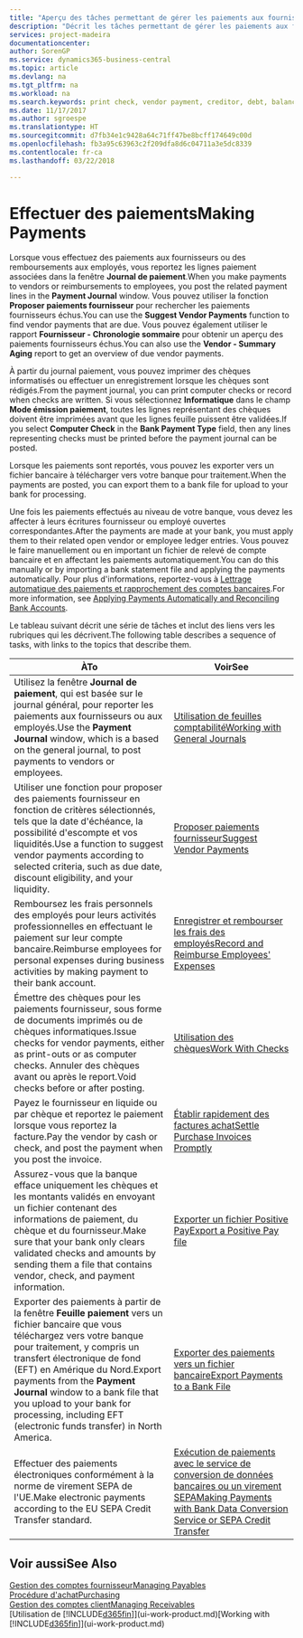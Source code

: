 ```yaml
---
title: "Aperçu des tâches permettant de gérer les paiements aux fournisseurs| Microsoft Docs"
description: "Décrit les tâches permettant de gérer les paiements aux fournisseurs ou aux créditeurs, y compris le report de lignes paiement et l'obtention d'un aperçu du solde échu."
services: project-madeira
documentationcenter: 
author: SorenGP
ms.service: dynamics365-business-central
ms.topic: article
ms.devlang: na
ms.tgt_pltfrm: na
ms.workload: na
ms.search.keywords: print check, vendor payment, creditor, debt, balance due, AP
ms.date: 11/17/2017
ms.author: sgroespe
ms.translationtype: HT
ms.sourcegitcommit: d7fb34e1c9428a64c71ff47be8bcff174649c00d
ms.openlocfilehash: fb3a95c63963c2f209dfa8d6c04711a3e5dc8339
ms.contentlocale: fr-ca
ms.lasthandoff: 03/22/2018

---
```

# <a name="making-payments"></a><span data-ttu-id="4652e-103">Effectuer des paiements</span><span class="sxs-lookup"><span data-stu-id="4652e-103">Making Payments</span></span>
<span data-ttu-id="4652e-104">Lorsque vous effectuez des paiements aux fournisseurs ou des remboursements aux employés, vous reportez les lignes paiement associées dans la fenêtre **Journal de paiement**.</span><span class="sxs-lookup"><span data-stu-id="4652e-104">When you make payments to vendors or reimbursements to employees, you post the related payment lines in the **Payment Journal** window.</span></span> <span data-ttu-id="4652e-105">Vous pouvez utiliser la fonction **Proposer paiements fournisseur** pour rechercher les paiements fournisseurs échus.</span><span class="sxs-lookup"><span data-stu-id="4652e-105">You can use the **Suggest Vendor Payments** function to find vendor payments that are due.</span></span> <span data-ttu-id="4652e-106">Vous pouvez également utiliser le rapport **Fournisseur - Chronologie sommaire** pour obtenir un aperçu des paiements fournisseurs échus.</span><span class="sxs-lookup"><span data-stu-id="4652e-106">You can also use the **Vendor - Summary Aging** report to get an overview of due vendor payments.</span></span>

<span data-ttu-id="4652e-107">À partir du journal paiement, vous pouvez imprimer des chèques informatisés ou effectuer un enregistrement lorsque les chèques sont rédigés.</span><span class="sxs-lookup"><span data-stu-id="4652e-107">From the payment journal, you can print computer checks or record when checks are written.</span></span> <span data-ttu-id="4652e-108">Si vous sélectionnez **Informatique** dans le champ **Mode émission paiement**, toutes les lignes représentant des chèques doivent être imprimées avant que les lignes feuille puissent être validées.</span><span class="sxs-lookup"><span data-stu-id="4652e-108">If you select **Computer Check** in the **Bank Payment Type** field, then any lines representing checks must be printed before the payment journal can be posted.</span></span>

<span data-ttu-id="4652e-109">Lorsque les paiements sont reportés, vous pouvez les exporter vers un fichier bancaire à télécharger vers votre banque pour traitement.</span><span class="sxs-lookup"><span data-stu-id="4652e-109">When the payments are posted, you can export them to a bank file for upload to your bank for processing.</span></span>

<span data-ttu-id="4652e-110">Une fois les paiements effectués au niveau de votre banque, vous devez les affecter à leurs écritures fournisseur ou employé ouvertes correspondantes.</span><span class="sxs-lookup"><span data-stu-id="4652e-110">After the payments are made at your bank, you must apply them to their related open vendor or employee ledger entries.</span></span> <span data-ttu-id="4652e-111">Vous pouvez le faire manuellement ou en important un fichier de relevé de compte bancaire et en affectant les paiements automatiquement.</span><span class="sxs-lookup"><span data-stu-id="4652e-111">You can do this manually or by importing a bank statement file and applying the payments automatically.</span></span> <span data-ttu-id="4652e-112">Pour plus d'informations, reportez-vous à [Lettrage automatique des paiements et rapprochement des comptes bancaires](receivables-apply-payments-auto-reconcile-bank-accounts.md).</span><span class="sxs-lookup"><span data-stu-id="4652e-112">For more information, see [Applying Payments Automatically and Reconciling Bank Accounts](receivables-apply-payments-auto-reconcile-bank-accounts.md).</span></span>

<span data-ttu-id="4652e-113">Le tableau suivant décrit une série de tâches et inclut des liens vers les rubriques qui les décrivent.</span><span class="sxs-lookup"><span data-stu-id="4652e-113">The following table describes a sequence of tasks, with links to the topics that describe them.</span></span>

| <span data-ttu-id="4652e-114">À</span><span class="sxs-lookup"><span data-stu-id="4652e-114">To</span></span> | <span data-ttu-id="4652e-115">Voir</span><span class="sxs-lookup"><span data-stu-id="4652e-115">See</span></span> |
| --- | --- |
|<span data-ttu-id="4652e-116">Utilisez la fenêtre **Journal de paiement**, qui est basée sur le journal général, pour reporter les paiements aux fournisseurs ou aux employés.</span><span class="sxs-lookup"><span data-stu-id="4652e-116">Use the **Payment Journal** window, which is a based on the general journal, to post payments to vendors or employees.</span></span>|[<span data-ttu-id="4652e-117">Utilisation de feuilles comptabilité</span><span class="sxs-lookup"><span data-stu-id="4652e-117">Working with General Journals</span></span>](ui-work-general-journals.md)|
| <span data-ttu-id="4652e-118">Utiliser une fonction pour proposer des paiements fournisseur en fonction de critères sélectionnés, tels que la date d'échéance, la possibilité d'escompte et vos liquidités.</span><span class="sxs-lookup"><span data-stu-id="4652e-118">Use a function to suggest vendor payments according to selected criteria, such as due date, discount eligibility, and your liquidity.</span></span> |[<span data-ttu-id="4652e-119">Proposer paiements fournisseur</span><span class="sxs-lookup"><span data-stu-id="4652e-119">Suggest Vendor Payments</span></span>](payables-how-suggest-vendor-payments.md) |
|<span data-ttu-id="4652e-120">Remboursez les frais personnels des employés pour leurs activités professionnelles en effectuant le paiement sur leur compte bancaire.</span><span class="sxs-lookup"><span data-stu-id="4652e-120">Reimburse employees for personal expenses during business activities by making payment to their bank account.</span></span>|[<span data-ttu-id="4652e-121">Enregistrer et rembourser les frais des employés</span><span class="sxs-lookup"><span data-stu-id="4652e-121">Record and Reimburse Employees' Expenses</span></span>](finance-how-record-reimburse-employee-expenses.md)|
| <span data-ttu-id="4652e-122">Émettre des chèques pour les paiements fournisseur, sous forme de documents imprimés ou de chèques informatiques.</span><span class="sxs-lookup"><span data-stu-id="4652e-122">Issue checks for vendor payments, either as print-outs or as computer checks.</span></span> <span data-ttu-id="4652e-123">Annuler des chèques avant ou après le report.</span><span class="sxs-lookup"><span data-stu-id="4652e-123">Void checks before or after posting.</span></span> |[<span data-ttu-id="4652e-124">Utilisation des chèques</span><span class="sxs-lookup"><span data-stu-id="4652e-124">Work With Checks</span></span>](payables-how-work-checks.md) |
| <span data-ttu-id="4652e-125">Payez le fournisseur en liquide ou par chèque et reportez le paiement lorsque vous reportez la facture.</span><span class="sxs-lookup"><span data-stu-id="4652e-125">Pay the vendor by cash or check, and post the payment when you post the invoice.</span></span> |[<span data-ttu-id="4652e-126">Établir rapidement des factures achat</span><span class="sxs-lookup"><span data-stu-id="4652e-126">Settle Purchase Invoices Promptly</span></span>](finance-how-to-settle-purchase-invoices-promptly.md) |
| <span data-ttu-id="4652e-127">Assurez-vous que la banque efface uniquement les chèques et les montants validés en envoyant un fichier contenant des informations de paiement, du chèque et du fournisseur.</span><span class="sxs-lookup"><span data-stu-id="4652e-127">Make sure that your bank only clears validated checks and amounts by sending them a file that contains vendor, check, and payment information.</span></span> |[<span data-ttu-id="4652e-128">Exporter un fichier Positive Pay</span><span class="sxs-lookup"><span data-stu-id="4652e-128">Export a Positive Pay file</span></span>](finance-how-positive-pay.md) |
|<span data-ttu-id="4652e-129">Exporter des paiements à partir de la fenêtre **Feuille paiement** vers un fichier bancaire que vous téléchargez vers votre banque pour traitement, y compris un transfert électronique de fond (EFT) en Amérique du Nord.</span><span class="sxs-lookup"><span data-stu-id="4652e-129">Export payments from the **Payment Journal** window to a bank file that you upload to your bank for processing, including EFT (electronic funds transfer) in North America.</span></span> |[<span data-ttu-id="4652e-130">Exporter des paiements vers un fichier bancaire</span><span class="sxs-lookup"><span data-stu-id="4652e-130">Export Payments to a Bank File</span></span>](payables-how-export-payments-bank-file.md)|
|<span data-ttu-id="4652e-131">Effectuer des paiements électroniques conformément à la norme de virement SEPA de l'UE.</span><span class="sxs-lookup"><span data-stu-id="4652e-131">Make electronic payments according to the EU SEPA Credit Transfer standard.</span></span>|[<span data-ttu-id="4652e-132">Exécution de paiements avec le service de conversion de données bancaires ou un virement SEPA</span><span class="sxs-lookup"><span data-stu-id="4652e-132">Making Payments with Bank Data Conversion Service or SEPA Credit Transfer</span></span>](finance-make-payments-with-bank-data-conversion-service-or-sepa-credit-transfer.md)|    

## <a name="see-also"></a><span data-ttu-id="4652e-133">Voir aussi</span><span class="sxs-lookup"><span data-stu-id="4652e-133">See Also</span></span>
[<span data-ttu-id="4652e-134">Gestion des comptes fournisseur</span><span class="sxs-lookup"><span data-stu-id="4652e-134">Managing Payables</span></span>](payables-manage-payables.md)  
[<span data-ttu-id="4652e-135">Procédure d'achat</span><span class="sxs-lookup"><span data-stu-id="4652e-135">Purchasing</span></span>](purchasing-manage-purchasing.md)  
[<span data-ttu-id="4652e-136">Gestion des comptes client</span><span class="sxs-lookup"><span data-stu-id="4652e-136">Managing Receivables</span></span>](receivables-manage-receivables.md)  
<span data-ttu-id="4652e-137">[Utilisation de [!INCLUDE[d365fin](includes/d365fin_md.md)]](ui-work-product.md)</span><span class="sxs-lookup"><span data-stu-id="4652e-137">[Working with [!INCLUDE[d365fin](includes/d365fin_md.md)]](ui-work-product.md)</span></span>  

